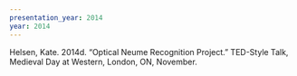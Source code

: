 ```yaml
---
presentation_year: 2014
year: 2014
---
```


Helsen, Kate. 2014d. “Optical Neume Recognition Project.” TED-Style Talk, Medieval Day at Western, London, ON, November.